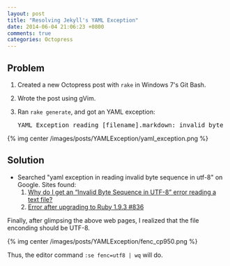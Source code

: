 ```yaml
---
layout: post
title: "Resolving Jekyll's YAML Exception"
date: 2014-06-04 21:06:23 +0800
comments: true
categories: Octopress
---
```


## Problem

1. Created a new Octopress post with `rake` in Windows 7's Git Bash.
2. Wrote the post using gVim.
3. Ran `rake generate`, and got an YAML exception:

    <pre>YAML Exception reading [filename].markdown: invalid byte sequence in UTF-8</pre>

{% img center /images/posts/YAMLException/yaml_exception.png %}

## Solution

+ Searched "yaml exception in reading invalid byte sequence in utf-8"
  on Google.  Sites found:
  1. [Why do I get an “Invalid Byte Sequence in UTF-8” error reading a text file?][StackOverflow6374756]
  2. [Error after upgrading to Ruby 1.9.3 #836][JekyllIssue836]

Finally, after glimpsing the above web pages, I realized that the file
enconding should be UTF-8.

{% img center /images/posts/YAMLException/fenc_cp950.png %}

Thus, the editor command `:se fenc=utf8 | wq` will do.

[StackOverflow6374756]: http://stackoverflow.com/questions/6374756/why-do-i-get-an-invalid-byte-sequence-in-utf-8-error-reading-a-text-file
[JekyllIssue836]: https://github.com/jekyll/jekyll/issues/836

<!-- vim:se tw=70 sw=2: -->
